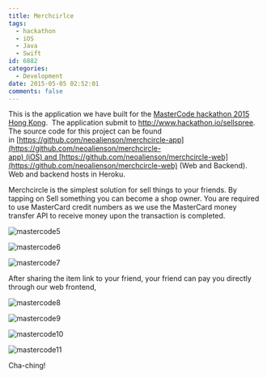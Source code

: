 ```yaml
---
title: Merchcirlce
tags:
  - hackathon
  - iOS
  - Java
  - Swift
id: 6882
categories:
  - Development
date: 2015-05-05 02:52:01
comments: false
---
```


This is the application we have built for the [MasterCode hackathon 2015 Hong Kong](/2015/04/mastercode-mastercard-hackathon-2015-hong-kong/).  The application submit to http://www.hackathon.io/sellspree. The source code for this project can be found in [https://github.com/neoalienson/merchcircle-app](https://github.com/neoalienson/merchcircle-app) (iOS) and [https://github.com/neoalienson/merchcircle-web](https://github.com/neoalienson/merchcircle-web) (Web and Backend). Web and backend hosts in Heroku.

Merchcircle is the simplest solution for sell things to your friends. By tapping on Sell something you can become a shop owner. You are required to use MasterCard credit numbers as we use the MasterCard money transfer API to receive money upon the transaction is completed.

![mastercode5](mastercode5.png)

![mastercode6](mastercode6.png)

![mastercode7](mastercode7.png)

After sharing the item link to your friend, your friend can pay you directly through our web frontend,

![mastercode8](mastercode8.png)

![mastercode9](mastercode9.png)

![mastercode10](mastercode10.jpg)

![mastercode11](mastercode11.jpg)

Cha-ching!
